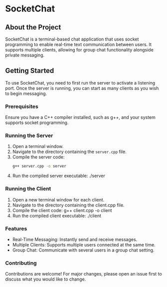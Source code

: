 # SocketChat

## About the Project
SocketChat is a terminal-based chat application that uses socket programming to enable real-time text communication between users. It supports multiple clients, allowing for group chat functionality alongside private messaging.

## Getting Started
To use SocketChat, you need to first run the server to activate a listening port. Once the server is running, you can start as many clients as you wish to begin messaging.

### Prerequisites
Ensure you have a C++ compiler installed, such as g++, and your system supports socket programming.

### Running the Server
1. Open a terminal window.
2. Navigate to the directory containing the `server.cpp` file.
3. Compile the server code:
   ```bash
   g++ server.cpp -o server
4. Run the compiled server executable:
   ./server
   
### Running the Client
1. Open a new terminal window for each client.
2. Navigate to the directory containing the client.cpp file.
3. Compile the client code:
   g++ client.cpp -o client
4. Run the compiled client executable:
   ./client
   
### Features
* Real-Time Messaging: Instantly send and receive messages.
* Multiple Clients: Supports multiple users connected at the same time.
* Group Chat: Communicate with several users in a group chat setting.

### Contributing
Contributions are welcome! For major changes, please open an issue first to discuss what you would like to change.

